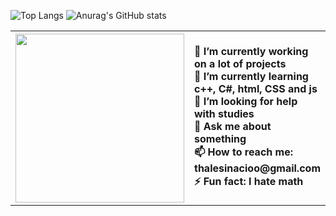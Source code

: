 <table>
  <tr>
    <th>
      <div id="header" align="right">
  <img src="https://media.giphy.com/media/SWoSkN6DxTszqIKEqv/giphy.gif" width="270"/>  
</div>
  </th>
  <th>
    <div id="head" align="left">
🔭 I’m currently working on a lot of projects <br>
🌱 I’m currently learning c++, C#, html, CSS and js <br>
🤔 I’m looking for help with studies<br>
💬 Ask me about something<br>
📫 How to reach me: thalesinacioo@gmail.com<br>
⚡ Fun fact: I hate math<br>
      </div>
  </th>
  </tr>
  

![Top Langs](https://github-readme-stats.vercel.app/api/top-langs/?username=thalesinacioo&langs_count=5&theme=flag-india&)
![Anurag's GitHub stats](https://github-readme-stats.vercel.app/api?username=thalesinacioo&show_icons=true&theme=flag-india)<br>
